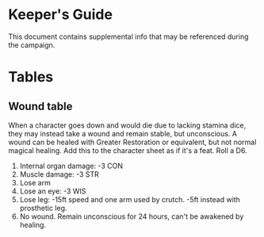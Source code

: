 # Keeper's Guide
This document contains supplemental info that may be referenced during the campaign.



# Tables

## Wound table
When a character goes down and would die due to lacking stamina dice, they may instead take a wound and remain stable, but unconscious. A wound can be healed with Greater Restoration or equivalent, but not normal magical healing. Add this to the character sheet as if it's a feat. Roll a D6. 
1. Internal organ damage: -3 CON
2. Muscle damage: -3 STR
3. Lose arm
4. Lose an eye: -3 WIS
5. Lose leg: -15ft speed and one arm used by crutch. -5ft instead with prosthetic leg.
6. No wound. Remain unconscious for 24 hours, can't be awakened by healing.

